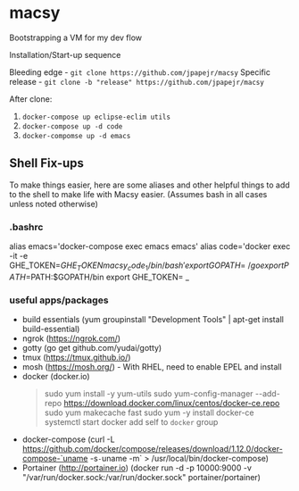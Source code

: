 # macsy
Bootstrapping a VM for my dev flow

Installation/Start-up sequence

Bleeding edge - `git clone https://github.com/jpapejr/macsy`
Specific release - `git clone -b "release" https://github.com/jpapejr/macsy`

After clone: 
1. `docker-compose up eclipse-eclim utils`
2. `docker-compose up -d code`
3. `docker-compomse up -d emacs`


## Shell Fix-ups

To make things easier, here are some aliases and other helpful things to add to the shell to make life with Macsy easier. (Assumes bash in all cases unless noted otherwise)


### .bashrc
alias emacs='docker-compose exec emacs emacs'
alias code='docker exec -it -e GHE_TOKEN=$GHE_TOKEN macsy_code_1 /bin/bash'
export GOPATH=~/go
export PATH=$PATH:$GOPATH/bin
export GHE_TOKEN=<git personal access token> _

### useful apps/packages
- build essentials (yum groupinstall "Development Tools" | apt-get install build-essential)
- ngrok (https://ngrok.com/)
- gotty (go get github.com/yudai/gotty)
- tmux (https://tmux.github.io/)
- mosh (https://mosh.org/) - With RHEL, need to enable EPEL and install
- docker (docker.io)
  >sudo yum install -y yum-utils
  >sudo yum-config-manager --add-repo https://download.docker.com/linux/centos/docker-ce.repo
  >sudo yum makecache fast
  >sudo yum -y install docker-ce
  >systemctl start docker
  >add self to `docker` group
- docker-compose (curl -L https://github.com/docker/compose/releases/download/1.12.0/docker-compose-`uname -s`-`uname -m` > /usr/local/bin/docker-compose)
- Portainer (http://portainer.io) (docker run -d -p 10000:9000 -v "/var/run/docker.sock:/var/run/docker.sock" portainer/portainer)